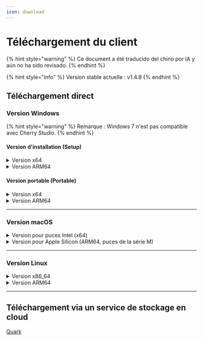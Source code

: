 ```yaml
---
icon: download
---
```

# Téléchargement du client


{% hint style="warning" %}
Ce document a été traducido del chino por IA y aún no ha sido revisado.
{% endhint %}




{% hint style="info" %}
Version stable actuelle : v1.4.8
{% endhint %}

## Téléchargement direct

### Version Windows

{% hint style="warning" %}
Remarque : Windows 7 n'est pas compatible avec Cherry Studio.
{% endhint %}

#### Version d'installation (Setup)

<details>

<summary>Version x64</summary>

Lignes principales :

【[Site officiel de Cherry Studio](https://cherry-ai.com/download)】 【[GitHub](https://github.com/CherryHQ/cherry-studio/releases/download/v1.4.8/Cherry-Studio-1.4.8-x64-setup.exe)】

Lignes secondaires :

【[Ligne 1](https://download-cf.ocoolai.com/https://github.com/CherryHQ/cherry-studio/releases/download/v1.4.8/Cherry-Studio-1.4.8-x64-setup.exe)】 【[Ligne 2](https://download.ocoolai.com/https://github.com/CherryHQ/cherry-studio/releases/download/v1.4.8/Cherry-Studio-1.4.8-x64-setup.exe)】 【[Ligne 3](https://download.ocoolai.online/https://github.com/CherryHQ/cherry-studio/releases/download/v1.4.8/Cherry-Studio-1.4.8-x64-setup.exe)】

</details>

<details>

<summary>Version ARM64</summary>

Lignes principales :

【[Site officiel de Cherry Studio](https://cherry-ai.com/download)】 【[GitHub](https://github.com/CherryHQ/cherry-studio/releases/download/v1.4.8/Cherry-Studio-1.4.8-arm64-setup.exe)】

Lignes secondaires :

【[Ligne 1](https://download-cf.ocoolai.com/https://github.com/CherryHQ/cherry-studio/releases/download/v1.4.8/Cherry-Studio-1.4.8-arm64-setup.exe)】 【[Ligne 2](https://download.ocoolai.com/https://github.com/CherryHQ/cherry-studio/releases/download/v1.4.8/Cherry-Studio-1.4.8-arm64-setup.exe)】 【[Ligne 3](https://download.ocoolai.online/https://github.com/CherryHQ/cherry-studio/releases/download/v1.4.8/Cherry-Studio-1.4.8-arm64-setup.exe)】

</details>

#### Version portable (Portable)

<details>

<summary>Version x64</summary>

Lignes principales :

【[Site officiel de Cherry Studio](https://cherry-ai.com/download)】 【[GitHub](https://github.com/CherryHQ/cherry-studio/releases/download/v1.4.8/Cherry-Studio-1.4.8-x64-portable.exe)】

Lignes secondaires :

【[Ligne 1](https://download-cf.ocoolai.com/https://github.com/CherryHQ/cherry-studio/releases/download/v1.4.8/Cherry-Studio-1.4.8-x64-portable.exe)】 【[Ligne 2](https://download.ocoolai.com/https://github.com/CherryHQ/cherry-studio/releases/download/v1.4.8/Cherry-Studio-1.4.8-x64-portable.exe)】 【[Ligne 3](https://download.ocoolai.online/https://github.com/CherryHQ/cherry-studio/releases/download/v1.4.8/Cherry-Studio-1.4.8-x64-portable.exe)】

</details>

<details>

<summary>Version ARM64</summary>

Lignes principales :

【[Site officiel de Cherry Studio](https://cherry-ai.com/download)】 【[GitHub](https://github.com/CherryHQ/cherry-studio/releases/download/v1.4.8/Cherry-Studio-1.4.8-arm64-portable.exe)】

Lignes secondaires :

【[Ligne 1](https://download-cf.ocoolai.com/https://github.com/CherryHQ/cherry-studio/releases/download/v1.4.8/Cherry-Studio-1.4.8-arm64-portable.exe)】 【[Ligne 2](https://download.ocoolai.com/https://github.com/CherryHQ/cherry-studio/releases/download/v1.4.8/Cherry-Studio-1.4.8-arm64-portable.exe)】 【[Ligne 3](https://download.ocoolai.online/https://github.com/CherryHQ/cherry-studio/releases/download/v1.4.8/Cherry-Studio-1.4.8-arm64-portable.exe)】

</details>

***

### Version macOS

<details>

<summary>Version pour puces Intel (x64)</summary>

Lignes principales :

【[Site officiel de Cherry Studio](https://cherry-ai.com/download)】 【[GitHub](https://github.com/CherryHQ/cherry-studio/releases/download/v1.4.8/Cherry-Studio-1.4.8-x64.dmg)】

Lignes secondaires :

【[Ligne 1](https://download-cf.ocoolai.com/https://github.com/CherryHQ/cherry-studio/releases/download/v1.4.8/Cherry-Studio-1.4.8-x64.dmg)】 【[Ligne 2](https://download.ocoolai.com/https://github.com/CherryHQ/cherry-studio/releases/download/v1.4.8/Cherry-Studio-1.4.8-x64.dmg)】 【[Ligne 3](https://download.ocoolai.online/https://github.com/CherryHQ/cherry-studio/releases/download/v1.4.8/Cherry-Studio-1.4.8-x64.dmg)】

</details>

<details>

<summary>Version pour Apple Silicon (ARM64, puces de la série M)</summary>

Lignes principales :

【[Site officiel de Cherry Studio](https://cherry-ai.com/download)】 【[GitHub](https://github.com/CherryHQ/cherry-studio/releases/download/v1.4.8/Cherry-Studio-1.4.8-arm64.dmg)】

Lignes secondaires :

【[Ligne 1](https://download-cf.ocoolai.com/https://github.com/CherryHQ/cherry-studio/releases/download/v1.4.8/Cherry-Studio-1.4.8-arm64.dmg)】 【[Ligne 2](https://download.ocoolai.com/https://github.com/CherryHQ/cherry-studio/releases/download/v1.4.8/Cherry-Studio-1.4.8-arm64.dmg)】 【[Ligne 3](https://download.ocoolai.online/https://github.com/CherryHQ/cherry-studio/releases/download/v1.4.8/Cherry-Studio-1.4.8-arm64.dmg)】

</details>

***

### Version Linux

<details>

<summary>Version x86_64</summary>

Lignes principales :

【[Site officiel de Cherry Studio](https://cherry-ai.com/download)】 【[GitHub](https://github.com/CherryHQ/cherry-studio/releases/download/v1.4.8/Cherry-Studio-1.4.8-x86_64.AppImage)】

Lignes secondaires :

【[Ligne 1](https://download-cf.ocoolai.com/https://github.com/CherryHQ/cherry-studio/releases/download/v1.4.8/Cherry-Studio-1.4.8-x86_64.AppImage)】 【[Ligne 2](https://download.ocoolai.com/https://github.com/CherryHQ/cherry-studio/releases/download/v1.4.8/Cherry-Studio-1.4.8-x86_64.AppImage)】 【[Ligne 3](https://download.ocoolai.online/https://github.com/CherryHQ/cherry-studio/releases/download/v1.4.8/Cherry-Studio-1.4.8-x86_64.AppImage)】

</details>

<details>

<summary>Version ARM64</summary>

Lignes principales :

【[Site officiel de Cherry Studio](https://cherry-ai.com/download)】 【[GitHub](https://github.com/CherryHQ/cherry-studio/releases/download/v1.4.8/Cherry-Studio-1.4.8-arm64.AppImage)】

Lignes secondaires :

【[Ligne 1](https://download-cf.ocoolai.com/https://github.com/CherryHQ/cherry-studio/releases/download/v1.4.8/Cherry-Studio-1.4.8-arm64.AppImage)】 【[Ligne 2](https://download.ocoolai.com/https://github.com/CherryHQ/cherry-studio/releases/download/v1.4.8/Cherry-Studio-1.4.8-arm64.AppImage)】 【[Ligne 3](https://download.ocoolai.online/https://github.com/CherryHQ/cherry-studio/releases/download/v1.4.8/Cherry-Studio-1.4.8-arm64-AppImage)】

</details>

***

## Téléchargement via un service de stockage en cloud

[Quark](https://pan.quark.cn/s/c8533a1ec63e#/list/share)